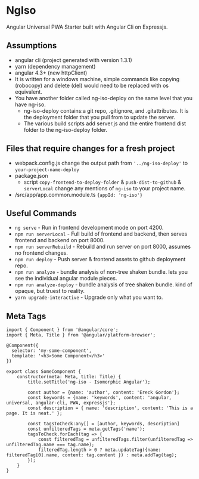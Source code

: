 # NgIso
Angular Universal PWA Starter built with Angular Cli on Expressjs.

## Assumptions
- angular cli (project generated with version 1.3.1)
- yarn (dependency management)
- angular 4.3+ (new httpClient)
- It is written for a windows machine, simple commands like copying (robocopy) and delete (del) would need to be replaced with os equivalent.
- You have another folder called ng-iso-deploy on the same level that you have ng-iso.
	- ng-iso-deploy contains:a git repo, .gitignore, and .gitattributes. It is the deployment folder that you pull from to update the server.
	- The various build scripts add server.js and the entire frontend dist folder to the ng-iso-deploy folder.

## Files that require changes for a fresh project
- webpack.config.js change the output path from `'../ng-iso-deploy'` to `your-project-name-deploy`
- package.json
	- script `copy-frontend-to-deploy-folder` & `push-dist-to-github` & `serverLocal` change any mentions of `ng-iso` to your project name.
- /src/app/app.common.module.ts `{appId: 'ng-iso'}`

## Useful Commands
- `ng serve` - Run in frontend development mode on port 4200.
- `npm run serverLocal` - Full build of frontend and backend, then serves frontend and backend on port 8000.
- `npm run serverRebuild` - Rebuild and run server on port 8000, assumes no frontend changes.
- `npm run deploy` - Push server & frontend assets to github deployment repo.
- `npm run analyze` - bundle analysis of non-tree shaken bundle. lets you see the individual angular module pieces.
- `npm run analyze-deploy` - bundle analysis of tree shaken bundle. kind of opaque, but truest to reality.
- `yarn upgrade-interactive` - Upgrade only what you want to.

## Meta Tags

```
import { Component } from '@angular/core';
import { Meta, Title } from '@angular/platform-browser';

@Component({
  selector: 'my-some-component',
  template: '<h3>Some Component</h3>'
})

export class SomeComponent {
    constructor(meta: Meta, title: Title) {
	    title.setTitle('ng-iso - Isomorphic Angular');

	    const author = {name: 'author', content: 'Ereck Gordon'};
	    const keywords = {name: 'keywords', content: 'angular, universal, angular-cli, PWA, expressjs'};
	    const description = { name: 'description', content: 'This is a page. It is neat.' };

	    const tagsToCheck:any[] = [author, keywords, description]
	    const unfilteredTags = meta.getTags('name');
	    tagsToCheck.forEach(tag => {	    	
	    	const filteredTag = unfilteredTags.filter(unfilteredTag => unfilteredTag.name === tag.name);
	    	filteredTag.length > 0 ? meta.updateTag({name: filteredTag[0].name, content: tag.content }) : meta.addTag(tag);
	    });
    }	
}
```